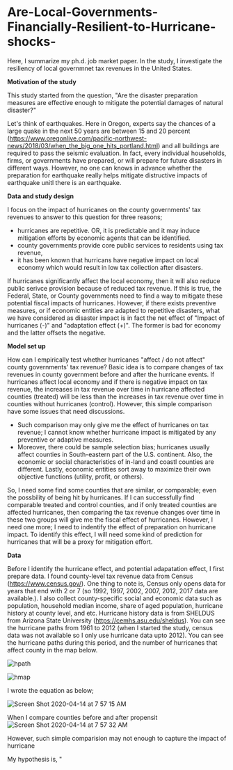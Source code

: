 # Are-Local-Governments-Financially-Resilient-to-Hurricane-shocks-

Here, I summarize my ph.d. job market paper.
In the study, I investigate the resiliency of local governmnet tax revenues in the United States.


**Motivation of the study**

This study started from the question, 
"Are the disaster preparation measures are effective enough to mitigate the potential damages of natural disaster?"

Let's think of earthquakes. Here in Oregon,  experts say the chances of a large quake in the next 50 years are between 15 and 20 percent (https://www.oregonlive.com/pacific-northwest-news/2018/03/when_the_big_one_hits_portland.html) and all buildings are required to pass the seismic evaluation. In fact, every individual households, firms, or governments have prepared, or will prepare for future disasters in different ways. However, no one can knows in advance whether the preparation for earthquake really helps mitigate distructive impacts of earthquake unitl there is an earthquake. 


**Data and study design**

I focus on the impact of hurricanes on the county governments' tax revenues to answer to this question for three reasons; 
- hurricanes are repetitive. OR, it is predictable and it may induce mitigation efforts by economic agents that can be identified.
- county governments provide core public services to residents using tax revenue,
- it has been known that hurricans have negative impact on local economy which would result in low tax collection after disasters. 

If hurricanes significantly affect the local economy, then it will also reduce public serivce provision because of reduced tax revenue. If this is true, the Federal, State, or County governments need to find a way to mitigate these potential fiscal impacts of hurricanes. However, if there exists preventive measures, or if economic entities are adapted to repetitive disasters, what we have considered as disaster impact is in fact the net effect of "Impact of hurricanes (-)" and "adaptation effect (+)". The former is bad for economy and the latter offsets the negative.


**Model set up**

How can I empirically test whether hurricanes "affect / do not affect" county governments' tax revenue? 
Basic idea is to compare changes of tax revenues in county government before and after the hurricane events. If hurricanes affect local economy and if there is negative impact on tax revenue, the increases in tax revenue over time in hurricane affected counties (treated) will be less than the increases in tax revenue over time in counties without hurricanes (control). However, this simple comparison have some issues that need discussions. 

- Such comparison may only give me the effect of hurricanes on tax revenue; I cannot know whether hurricane impact is mitigated by any preventive or adaptive measures. 
- Moreover, there could be sample selection bias; hurricanes usually affect counties in South-eastern part of the U.S. continent. Also, the economic or social characteristics of in-land and coastl counties are different. Lastly, economic entities sort away to maximize their own objective functions (utility, profit, or others). 

So, I need some find some counties that are similar, or comparable; even the possbility of being hit by hurricanes. If I can successfully find comparable treated and control counties, and if only treated counties are affected hurricanes, then comparing the tax revenue changes over time in these two groups will give me the fiscal effect of hurricanes. However, I need one more; I need to indentify the effect of preparation on hurricane impact. To identify this effect, I will need some kind of prediction for hurricanes that will be a proxy for mitigation effort. 

**Data**

Before I identify the hurricane effect, and potential adapatation effect, I first prepare data. I found county-level tax revenue data from Census (https://www.census.gov/). One thing to note is, Census only opens data for years that end with 2 or 7 (so 1992, 1997, 2002, 2007, 2012, 2017 data are available.). I also collect county-specific social and economic data such as population, household median income, share of aged population, hurricane history at county level, and etc. Hurricane history data is from SHELDUS from Arizona State University (https://cemhs.asu.edu/sheldus). You can see the hurricane paths from 1961 to 2012 (when I started the study, census data was not available so I only use hurricane data upto 2012). You can see the hurricane paths during this period, and the number of hurricanes that affect county in the map below.

![hpath](https://user-images.githubusercontent.com/62204139/79241299-bf81ca80-7e27-11ea-9a77-0654d99474bd.png)

![hmap](https://user-images.githubusercontent.com/62204139/79241335-cb6d8c80-7e27-11ea-8e1b-9f5bae3fc2d3.png)


I wrote the equation as below;

![Screen Shot 2020-04-14 at 7 57 15 AM](https://user-images.githubusercontent.com/62204139/79240163-4170f400-7e26-11ea-8813-d67fd62a3cad.png)


When I compare counties before and after propensit 
![Screen Shot 2020-04-14 at 7 57 32 AM](https://user-images.githubusercontent.com/62204139/79240203-4e8de300-7e26-11ea-921a-c0711fac2466.png)

However, such simple comparision may not enough to capture the impact of hurricane


My hypothesis is, 
"



